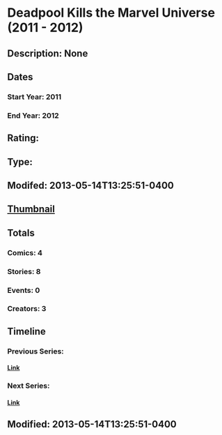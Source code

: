 # Deadpool Kills the Marvel Universe (2011 - 2012)
## Description: None
## Dates
### Start Year: 2011
### End Year: 2012
## Rating: 
## Type: 
## Modifed: 2013-05-14T13:25:51-0400
## [Thumbnail](http://i.annihil.us/u/prod/marvel/i/mg/e/03/519273427d5e7.jpg)
## Totals
### Comics: 4
### Stories: 8
### Events: 0
### Creators: 3
## Timeline
### Previous Series: 
#### [Link]()
### Next Series: 
#### [Link]()
## Modified: 2013-05-14T13:25:51-0400